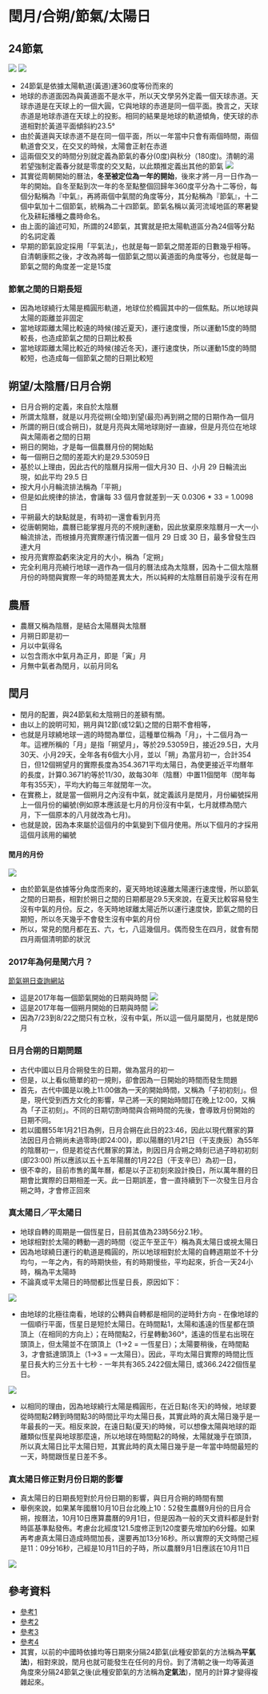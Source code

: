 # 閏月/合朔/節氣/太陽日

## 24節氣
![](2017-07-26-12-40-24.png)
![](2017-07-26-12-46-35.png)
- 24節氣是依據太陽軌道(黃道)運360度等份而來的
- 地球的赤道面因為與黃道面不是水平，所以天文學另外定義一個天球赤道。天球赤道是在天球上的一個大圓，它與地球的赤道是同一個平面。換言之，天球赤道是地球赤道在天球上的投影。相同的結果是地球的軌道傾角，使天球的赤道相對於黃道平面傾斜約23.5°
- 由於黃道與天球赤道不是在同一個平面，所以一年當中只會有兩個時間，兩個軌道會交叉，在交叉的時候，太陽會正射在赤道
- 這兩個交叉的時間分別就定義為節氣的春分(0度)與秋分（180度)。清朝的湯若望強制定義春分就是零度的交叉點，以此類推定義出其他的節氣
![](2017-07-26-12-49-17.png)
- 其實從周朝開始的曆法，**冬至被定位為一年的開始**，後來才將一月一日作為一年的開始。自冬至點到次一年的冬至點整個回歸年360度平分為十二等份，每個分點稱為『中氣』，再將兩個中氣間的角度等分，其分點稱為『節氣』，十二個中氣加十二個節氣，統稱為二十四節氣。節氣名稱以黃河流域地區的寒暑變化及耕耘播種之農時命名。
- 由上面的論述可知，所謂的24節氣，其實就是把太陽軌道區分為24個等分點的名詞定義
- 早期的節氣設定採用「平氣法」，也就是每一節氣之間差距的日數幾乎相等。自清朝康熙之後，才改為將每一個節氣之間以黃道面的角度等分，也就是每一節氣之間的角度差一定是15度

### 節氣之間的日期長短
- 因為地球繞行太陽是橢圓形軌道，地球位於橢圓其中的一個焦點。所以地球與太陽的距離並非固定
- 當地球距離太陽比較遠的時候(接近夏天)，運行速度慢，所以運動15度的時間較長，也造成節氣之間的日期比較長
- 當地球距離太陽比較近的時候(接近冬天)，運行速度快，所以運動15度的時間較短，也造成每一個節氣之間的日期比較短

## 朔望/太陰曆/日月合朔
- 日月合朔的定義，來自於太陰曆
- 所謂太陰曆，就是以月亮從朔(全暗)到望(最亮)再到朔之間的日期作為一個月
- 所謂的朔日(或合朔日)，就是月亮與太陽地球剛好一直線，但是月亮位在地球與太陽兩者之間的日期
- 朔日的開始，才是每一個農曆月份的開始點
- 每一個朔日之間的差距大約是29.53059日
- 基於以上理由，因此古代的陰曆月採用一個大月30 日、小月 29 日輪流出現，如此平均 29.5 日
- 按大月小月輪流排法稱為「平朔」
- 但是如此規律的排法，會讓每 33 個月會就差到一天 0.0306 * 33 = 1.0098 日
- 平朔最大的缺點就是，有時初一還會看到月亮
- 從唐朝開始，農曆已能掌握月亮的不規則運動，因此放棄原來陰曆月一大一小輪流排法，而根據月亮實際運行情況置一個月 29 日或 30 日，最多曾發生四連大月
- 按月亮實際盈虧來決定月的大小，稱為「定朔」
- 完全利用月亮繞行地球一週作為一個月的曆法成為太陰曆，因為十二個太陰曆月份的時間與實際一年的時間差異太大，所以純粹的太陰曆目前幾乎沒有在用

## 農曆
- 農曆又稱為陰曆，是結合太陽曆與太陰曆
- 月朔日即是初一
- 月以中氣得名
- 以包含雨水中氣月為正月，即是「寅」月
- 月無中氣者為閏月，以前月同名

## 閏月

- 閏月的配置，與24節氣和太陰朔日的差額有關。
- 由以上的說明可知，朔月與12節(或12氣)之間的日期不會相等，
- 也就是月球繞地球一週的時間為單位，這種單位稱為「月」，十二個月為一年。這裡所稱的「月」是指「朔望月」，等於29.53059日，接近29.5日，大月30天、小月29天，全年各有6個大小月，並以「朔」為當月初一，合計354日，但12個朔望月的實際長度為354.3671平均太陽日，為使更接近平均曆年的長度，計算0.3671約等於11/30，故每30年（陰曆）中置11個閏年（閏年每年有355天），平均大約每三年就閏年一次。
- 在實務上，就是當一個朔月之內沒有中氣，就定義該月是閏月，月份編號採用上一個月份的編號(例如原本應該是七月的月份沒有中氣，七月就標為閏六月，下一個原本的八月就改為七月)。
- 也就是說，因為本來屬於這個月的中氣變到下個月使用。所以下個月的才採用這個月該用的編號

#### 閏月的月份
![](2017-07-27-06-38-38.png)
- 由於節氣是依據等分角度而來的，夏天時地球遠離太陽運行速度慢，所以節氣之間的日期長，相對於朔日之間的日期都是29.5天來說，在夏天比較容易發生沒有中氣的月份。反之，冬天時地球離太陽近所以運行速度快，節氣之間的日期短，所以冬天幾乎不會發生沒有中氣的月份
- 所以，常見的閏月都在五、六，七，八這幾個月。偶而發生在四月，就會有閏四月兩個清明節的狀況


### 2017年為何是閏六月？
[節氣朔日查詢網站](http://destiny.to/app/calendar/LunarPhase)

- 這是2017年每一個節氣開始的日期與時間
![](2017-07-26-13-14-59.png)
- 這是2017年每一個朔月開始的日期與時間
![](2017-07-26-13-16-56.png)
- 因為7/23到8/22之間只有立秋，沒有中氣，所以這一個月屬閏月，也就是閏6月


### 日月合朔的日期問題
- 古代中國以日月合朔發生的日期，做為當月的初一
- 但是，以上看似簡單的初一規則，卻會因為一日開始的時間而發生問題
- 首先，古代中國是以晚上11:00做為一天的開始時間，又稱為「子初初刻」。但是，現代受到西方文化的影響，早己將一天的開始時間訂在晚上12:00，又稱為「子正初刻」。不同的日期切割時間與合朔時間的先後，會導致月份開始的日期不同。
- 若以國曆55年1月21日為例，日月合朔在此日的23:46，因此以現代曆家的算法因日月合朔尚未過零時(即24:00)，即以陽曆的1月21日（干支庚辰）為55年的陰曆初一，但是若從古代曆家的算法，則因日月合朔之時刻已過子時初初刻 (即23:00) 所以應該以五十五年陽曆的1月22日（干支辛巳）為初一日，
- 很不幸的，目前市售的萬年曆，都是以子正初刻來設計換日，所以萬年曆的日期會比實際的日期相差一天。此一日期誤差，會一直持續到下一次發生日月合朔之時，才會修正回來



### 真太陽日／平太陽日
- 地球自轉的周期是一個恆星日，目前其值為23時56分2.1秒。
- 地球相對於太陽的轉動一週的時間（從正午至正午）稱為真太陽日或視太陽日
- 因為地球繞日運行的軌道是橢圓的，所以地球相對於太陽的自轉週期並不十分均勻，一年之內，有的時期快些，有的時期慢些，平均起來，折合一天24小時，稱為平太陽時
- 不論真或平太陽日的時間都比恆星日長，原因如下：
 
![](2017-08-01-14-39-56.png)

   - 由地球的北極往南看，地球的公轉與自轉都是相同的逆時針方向
    - 在像地球的一個順行平面，恆星日是短於太陽日。在時間點1，太陽和遙遠的恆星都在頭頂上（在相同的方向上）；在時間點2，行星轉動360°，遙遠的恆星右出現在頭頂上，但太陽並不在頭頂上（1→2 = 一恆星日）；太陽要稍後，在時間點3，才會抵達頭頂上（1→3 = 一太陽日）。因此，平均太陽日實際的時間比恆星日長大約三分五十七秒
    - 一年共有365.2422個太陽日, 或366.2422個恆星日。
    
![](2017-08-01-14-59-39.png)

- 以相同的理由，因為地球繞行太陽是橢圓形，在近日點(冬天)的時候，地球要從時間點2轉到時間點3的時間比平均太陽日長，其實此時的真太陽日幾乎是一年最長的一天。相反來說，在遠日點(夏天)的時候，可以想像太陽與地球的距離類似恆星與地球那麼遠，所以地球在時間點2的時候，太陽就幾乎在頭頂，所以真太陽日比平太陽日短，其實此時的真太陽日幾乎是一年當中時間最短的一天，時間跟恆星日差不多。

### 真太陽日修正對月份日期的影響
- 真太陽日的日期長短對於月份日期的影響，與日月合朔的時間有關
- 舉例來說，如果某年國曆10月10日台北晚上10：52發生農曆9月份的日月合朔，按曆法，10月10日應算農曆的9月1日，但是因為一般的天文資料都是針對時區基準點發佈。考慮台北經度121.5度修正到120度要先增加約6分鐘。如果再考慮真太陽日造成時間加長，還要再加13分16秒。所以實際的天文時間己經是11：09分16秒，己經是10月11日的子時，所以農曆9月1日應該在10月11日


![](2017-08-01-15-19-33.png)



## 參考資料
- [參考1](https://tambingblog.wordpress.com/2012/10/01/%E6%96%97%E6%95%B8%E9%96%8F%E6%9C%88%E8%B5%B7%E7%9B%A4%E6%8E%A2%E7%A9%B6/)
- [參考2](http://blog.sina.com.tw/abraham/article.php?entryid=573154)
- [參考3](https://www.duosuccess.com/tcm/004a05061109o.htm)
- [參考4](https://zh.wikipedia.org/wiki/%E5%9C%B0%E7%90%83%E8%87%AA%E8%BD%AC#.E6.81.92.E6.98.9F.E6.97.A5.E8.88.87.E5.A4.AA.E9.99.BD.E6.97.A5)
- 其實，以前的中國時依據均等日期來分隔24節氣(此種安節氣的方法稱為**平氣法**)，相對來說，閏月也就可能發生在任何的月份。到了清朝之後一均等黃道角度來分隔24節氣之後(此種安節氣的方法稱為**定氣法**)，閏月的計算才變得複雜起來。




